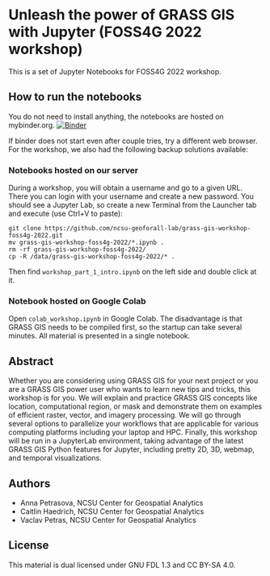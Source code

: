 # Unleash the power of GRASS GIS with Jupyter (FOSS4G 2022 workshop)



This is a set of Jupyter Notebooks for FOSS4G 2022 workshop. 

## How to run the notebooks
You do not need to install anything, the notebooks are hosted on mybinder.org.
[![Binder](https://mybinder.org/badge_logo.svg)](https://mybinder.org/v2/gh/ncsu-geoforall-lab/grass-gis-workshop-foss4g-2022/main?urlpath=lab%2Ftree%2Fworkshop_part_1_intro.ipynb)

If binder does not start even after couple tries, try a different web browser. For the workshop,
we also had the following backup solutions available:

### Notebooks hosted on our server
During a workshop, you will obtain a username and go to a given URL.
There you can login with your username and create a new password.
You should see a Jupyter Lab, so create a new Terminal from the Launcher tab and execute (use Ctrl+V to paste):

    git clone https://github.com/ncsu-geoforall-lab/grass-gis-workshop-foss4g-2022.git
    mv grass-gis-workshop-foss4g-2022/*.ipynb .
    rm -rf grass-gis-workshop-foss4g-2022/
    cp -R /data/grass-gis-workshop-foss4g-2022/* .
    
Then find `workshop_part_1_intro.ipynb` on the left side and double click at it.

### Notebook hosted on Google Colab
Open `colab_workshop.ipynb` in Google Colab.
The disadvantage is that GRASS GIS needs to be compiled first,
 so the startup can take several minutes. All material is presented in a single notebook.

## Abstract
Whether you are considering using GRASS GIS for your next project or you are a GRASS GIS power user who wants to learn new tips and tricks, this workshop is for you. We will explain and practice GRASS GIS concepts like location, computational region, or mask and demonstrate them on examples of efficient raster, vector, and imagery processing. We will go through several options to parallelize your workflows that are applicable for various computing platforms including your laptop and HPC. Finally, this workshop will be run in a JupyterLab environment, taking advantage of the latest GRASS GIS Python features for Jupyter, including pretty 2D, 3D, webmap, and temporal visualizations.

## Authors

* Anna Petrasova, NCSU Center for Geospatial Analytics
* Caitlin Haedrich, NCSU Center for Geospatial Analytics
* Vaclav Petras, NCSU Center for Geospatial Analytics

## License

This material is dual licensed under GNU FDL 1.3 and CC BY-SA 4.0.

